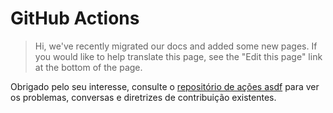# GitHub Actions

> Hi, we've recently migrated our docs and added some new pages. If you would like to help translate this page, see the "Edit this page" link at the bottom of the page.

Obrigado pelo seu interesse, consulte o [repositório de ações asdf](https://github.com/asdf-vm/actions) para ver os problemas, conversas e diretrizes de contribuição existentes.

